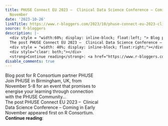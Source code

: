 ```yaml
---
title: PHUSE Connect EU 2023 –  Clinical Data Science Conference – Coming in Early
  November
date: '2023-10-26'
linkTitle: https://www.r-bloggers.com/2023/10/phuse-connect-eu-2023-clinical-data-science-conference-coming-in-early-november/
source: R-bloggers
description: |-
  <div style = "width:60%; display: inline-block; float:left; "> Blog post for R Consortium partner PHUSE Join PHUSE in Birmingham, UK, from November 5-8 for an event that promises to energise your learning through connection with the PHUSE Community...<br />
  The post PHUSE Connect EU 2023 –  Clinical Data Science Conference – Coming in Early November appeared first on R Consortium.</div>
  <div style = "width: 40%; display: inline-block; float:right;"></div>
  <div style="clear: both;"></div>
  <strong>Continue reading</strong>: <a href="https://www.r-bloggers.com/2023/10/phuse-connect-eu-2023-clinical- ...
disable_comments: true
---
```

<div style = "width:60%; display: inline-block; float:left; "> Blog post for R Consortium partner PHUSE Join PHUSE in Birmingham, UK, from November 5-8 for an event that promises to energise your learning through connection with the PHUSE Community...<br />
The post PHUSE Connect EU 2023 –  Clinical Data Science Conference – Coming in Early November appeared first on R Consortium.</div>
<div style = "width: 40%; display: inline-block; float:right;"></div>
<div style="clear: both;"></div>
<strong>Continue reading</strong>: <a href="https://www.r-bloggers.com/2023/10/phuse-connect-eu-2023-clinical- ...